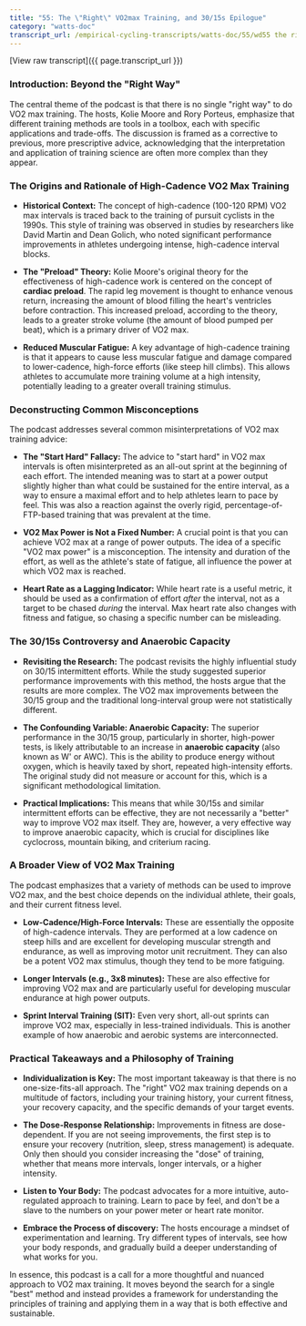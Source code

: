 ```yaml
---
title: "55: The \"Right\" VO2max Training, and 30/15s Epilogue"
category: "watts-doc"
transcript_url: /empirical-cycling-transcripts/watts-doc/55/wd55 the right vo2max training 30-15s epilogue (transcribed on 07-Aug-2025 11-17-24).txt
---
```


[View raw transcript]({{ page.transcript_url }})

### Introduction: Beyond the "Right Way"

The central theme of the podcast is that there is no single "right way" to do VO2 max training. The hosts, Kolie Moore and Rory Porteus, emphasize that different training methods are tools in a toolbox, each with specific applications and trade-offs. The discussion is framed as a corrective to previous, more prescriptive advice, acknowledging that the interpretation and application of training science are often more complex than they appear.

### The Origins and Rationale of High-Cadence VO2 Max Training

-   **Historical Context:** The concept of high-cadence (100-120 RPM) VO2 max intervals is traced back to the training of pursuit cyclists in the 1990s. This style of training was observed in studies by researchers like David Martin and Dean Golich, who noted significant performance improvements in athletes undergoing intense, high-cadence interval blocks.
    
-   **The "Preload" Theory:** Kolie Moore's original theory for the effectiveness of high-cadence work is centered on the concept of **cardiac preload**. The rapid leg movement is thought to enhance venous return, increasing the amount of blood filling the heart's ventricles before contraction. This increased preload, according to the theory, leads to a greater stroke volume (the amount of blood pumped per beat), which is a primary driver of VO2 max.
    
-   **Reduced Muscular Fatigue:** A key advantage of high-cadence training is that it appears to cause less muscular fatigue and damage compared to lower-cadence, high-force efforts (like steep hill climbs). This allows athletes to accumulate more training volume at a high intensity, potentially leading to a greater overall training stimulus.
    

### Deconstructing Common Misconceptions

The podcast addresses several common misinterpretations of VO2 max training advice:

-   **The "Start Hard" Fallacy:** The advice to "start hard" in VO2 max intervals is often misinterpreted as an all-out sprint at the beginning of each effort. The intended meaning was to start at a power output slightly higher than what could be sustained for the entire interval, as a way to ensure a maximal effort and to help athletes learn to pace by feel. This was also a reaction against the overly rigid, percentage-of-FTP-based training that was prevalent at the time.
    
-   **VO2 Max Power is Not a Fixed Number:** A crucial point is that you can achieve VO2 max at a range of power outputs. The idea of a specific "VO2 max power" is a misconception. The intensity and duration of the effort, as well as the athlete's state of fatigue, all influence the power at which VO2 max is reached.
    
-   **Heart Rate as a Lagging Indicator:** While heart rate is a useful metric, it should be used as a confirmation of effort _after_ the interval, not as a target to be chased _during_ the interval. Max heart rate also changes with fitness and fatigue, so chasing a specific number can be misleading.
    

### The 30/15s Controversy and Anaerobic Capacity

-   **Revisiting the Research:** The podcast revisits the highly influential study on 30/15 intermittent efforts. While the study suggested superior performance improvements with this method, the hosts argue that the results are more complex. The VO2 max improvements between the 30/15 group and the traditional long-interval group were not statistically different.
    
-   **The Confounding Variable: Anaerobic Capacity:** The superior performance in the 30/15 group, particularly in shorter, high-power tests, is likely attributable to an increase in **anaerobic capacity** (also known as W' or AWC). This is the ability to produce energy without oxygen, which is heavily taxed by short, repeated high-intensity efforts. The original study did not measure or account for this, which is a significant methodological limitation.
    
-   **Practical Implications:** This means that while 30/15s and similar intermittent efforts can be effective, they are not necessarily a "better" way to improve VO2 max itself. They are, however, a very effective way to improve anaerobic capacity, which is crucial for disciplines like cyclocross, mountain biking, and criterium racing.
    

### A Broader View of VO2 Max Training

The podcast emphasizes that a variety of methods can be used to improve VO2 max, and the best choice depends on the individual athlete, their goals, and their current fitness level.

-   **Low-Cadence/High-Force Intervals:** These are essentially the opposite of high-cadence intervals. They are performed at a low cadence on steep hills and are excellent for developing muscular strength and endurance, as well as improving motor unit recruitment. They can also be a potent VO2 max stimulus, though they tend to be more fatiguing.
    
-   **Longer Intervals (e.g., 3x8 minutes):** These are also effective for improving VO2 max and are particularly useful for developing muscular endurance at high power outputs.
    
-   **Sprint Interval Training (SIT):** Even very short, all-out sprints can improve VO2 max, especially in less-trained individuals. This is another example of how anaerobic and aerobic systems are interconnected.
    

### Practical Takeaways and a Philosophy of Training

-   **Individualization is Key:** The most important takeaway is that there is no one-size-fits-all approach. The "right" VO2 max training depends on a multitude of factors, including your training history, your current fitness, your recovery capacity, and the specific demands of your target events.
    
-   **The Dose-Response Relationship:** Improvements in fitness are dose-dependent. If you are not seeing improvements, the first step is to ensure your recovery (nutrition, sleep, stress management) is adequate. Only then should you consider increasing the "dose" of training, whether that means more intervals, longer intervals, or a higher intensity.
    
-   **Listen to Your Body:** The podcast advocates for a more intuitive, auto-regulated approach to training. Learn to pace by feel, and don't be a slave to the numbers on your power meter or heart rate monitor.
    
-   **Embrace the Process of discovery:** The hosts encourage a mindset of experimentation and learning. Try different types of intervals, see how your body responds, and gradually build a deeper understanding of what works for you.
    

In essence, this podcast is a call for a more thoughtful and nuanced approach to VO2 max training. It moves beyond the search for a single "best" method and instead provides a framework for understanding the principles of training and applying them in a way that is both effective and sustainable.